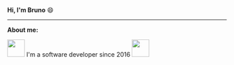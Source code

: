 <strong>Hi, I'm Bruno</strong> 😄

<hr />

<strong>About me:</strong>

<img src="https://github.githubassets.com/images/icons/emoji/unicode/1f4bb.png" width="40" height="40" /> I'm a software developer since 2016
<img src="https://cdn.jsdelivr.net/gh/devicons/devicon/icons/css3/css3-original.svg" width="40" height="40" />
<!--
**brunosuza/brunosuza** is a ✨ _special_ ✨ repository because its `README.md` (this file) appears on your GitHub profile.

Here are some ideas to get you started:

- 🔭 I’m currently working at Philips Clinical Informatics
- 🌱 I’m currently learning ...
- 👯 I’m looking to collaborate on ...
- 🤔 I’m looking for help with ...
- 💬 Ask me about ...
- 📫 How to reach me: ...
- 😄 Pronouns: ...
- ⚡ Fun fact: ...
-->
